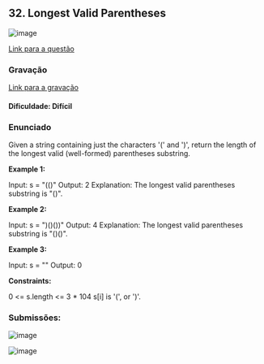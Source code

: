 ## 32. Longest Valid Parentheses

![image](images/title.png)

[Link para a questão](https://leetcode.com/problems/longest-valid-parentheses/description/)

### Gravação

[Link para a gravação]()

#### Dificuldade: Difícil

### Enunciado

Given a string containing just the characters '(' and ')', return the length of the longest valid (well-formed) parentheses 
substring.

**Example 1:**

Input: s = "(()"
Output: 2
Explanation: The longest valid parentheses substring is "()".

**Example 2:**

Input: s = ")()())"
Output: 4
Explanation: The longest valid parentheses substring is "()()".

**Example 3:**

Input: s = ""
Output: 0


**Constraints:**

0 <= s.length <= 3 * 104
s[i] is '(', or ')'.

### Submissões: 

![image](images/submissions.png)

![image](images/accptd.png)